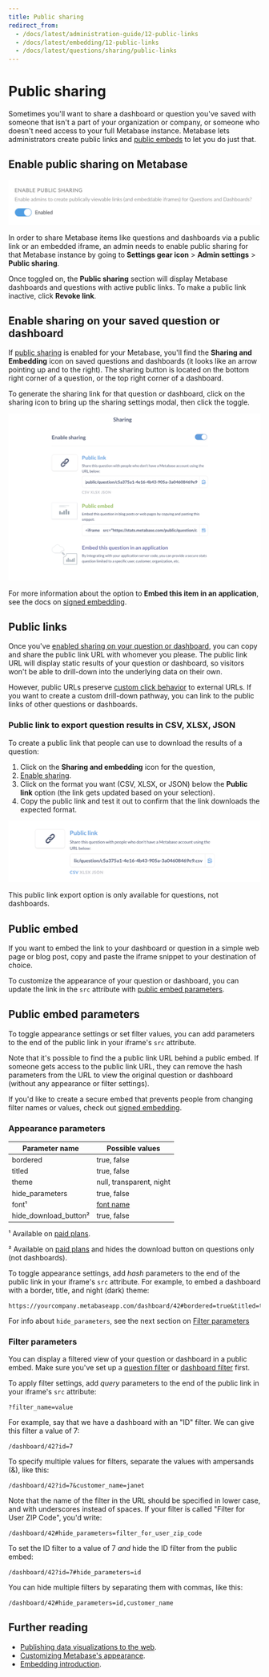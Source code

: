 ```yaml
---
title: Public sharing
redirect_from:
  - /docs/latest/administration-guide/12-public-links
  - /docs/latest/embedding/12-public-links
  - /docs/latest/questions/sharing/public-links
---
```


# Public sharing

Sometimes you'll want to share a dashboard or question you've saved with someone that isn't a part of your organization or company, or someone who doesn't need access to your full Metabase instance. Metabase lets administrators create public links and [public embeds](#public-embed) to let you do just that.

## Enable public sharing on Metabase

![Enable public sharing](../images/enable-public-sharing.png)

In order to share Metabase items like questions and dashboards via a public link or an embedded iframe, an admin needs to enable public sharing for that Metabase instance by going to **Settings gear icon** > **Admin settings** > **Public sharing**.

Once toggled on, the **Public sharing** section will display Metabase dashboards and questions with active public links. To make a public link inactive, click **Revoke link**.

## Enable sharing on your saved question or dashboard

If [public sharing](#enable-sharing-on-your-saved-question-or-dashboard) is enabled for your Metabase, you'll find the **Sharing and Embedding** icon on saved questions and dashboards (it looks like an arrow pointing up and to the right). The sharing button is located on the bottom right corner of a question, or the top right corner of a dashboard.

To generate the sharing link for that question or dashboard, click on the sharing icon to bring up the sharing settings modal, then click the toggle.

![Enable sharing](../images/enable-links.png)

For more information about the option to **Embed this item in an application**, see the docs on [signed embedding](../../embedding/signed-embedding.md).

## Public links

Once you've [enabled sharing on your question or dashboard](#enable-sharing-on-your-saved-question-or-dashboard), you can copy and share the public link URL with whomever you please. The public link URL will display static results of your question or dashboard, so visitors won't be able to drill-down into the underlying data on their own.

However, public URLs preserve [custom click behavior](../../dashboards/interactive.md) to external URLs. If you want to create a custom drill-down pathway, you can link to the public links of other questions or dashboards.

### Public link to export question results in CSV, XLSX, JSON

To create a public link that people can use to download the results of a question:

1. Click on the **Sharing and embedding** icon for the question,
2. [Enable sharing](#enable-sharing-on-your-saved-question-or-dashboard).
3. Click on the format you want (CSV, XLSX, or JSON) below the **Public link** option (the link gets updated based on your selection).
4. Copy the public link and test it out to confirm that the link downloads the expected format.

![Public export](../images/public-export.png)

This public link export option is only available for questions, not dashboards.

## Public embed

If you want to embed the link to your dashboard or question in a simple web page or blog post, copy and paste the iframe snippet to your destination of choice.

To customize the appearance of your question or dashboard, you can update the link in the `src` attribute with [public embed parameters](#public-embed-parameters).

## Public embed parameters

To toggle appearance settings or set filter values, you can add parameters to the end of the public link in your iframe's `src` attribute.

Note that it's possible to find the a public link URL behind a public embed. If someone gets access to the public link URL, they can remove the hash parameters from the URL to view the original question or dashboard (without any appearance or filter settings).

If you'd like to create a secure embed that prevents people from changing filter names or values, check out [signed embedding](../../embedding/signed-embedding.md).

### Appearance parameters

| Parameter name          | Possible values                                  |
| ----------------------- | ------------------------------------------------ |
| bordered                | true, false                                      |
| titled                  | true, false                                      |
| theme                   | null, transparent, night                         |
| hide_parameters         | true, false                                      |
| font¹                   | [font name](../../configuring-metabase/fonts.md) |
| hide_download_button²   | true, false                                      |

¹ Available on [paid plans](https://www.metabase.com/pricing).

² Available on [paid plans](https://www.metabase.com/pricing) and hides the download button on questions only (not dashboards).

To toggle appearance settings, add _hash_ parameters to the end of the public link in your iframe's `src` attribute. For example, to embed a dashboard with a border, title, and night (dark) theme:

```
https://yourcompany.metabaseapp.com/dashboard/42#bordered=true&titled=true&theme=night
```

For info about `hide_parameters`, see the next section on [Filter parameters](#filter-parameters)

### Filter parameters

You can display a filtered view of your question or dashboard in a public embed. Make sure you've set up a [question filter](../query-builder/introduction.md#filtering) or [dashboard filter](../../dashboards/filters.md) first.

To apply filter settings, add _query_ parameters to the end of the public link in your iframe's `src` attribute:

```
?filter_name=value
```

For example, say that we have a dashboard with an "ID" filter. We can give this filter a value of 7:

```
/dashboard/42?id=7
```

To specify multiple values for filters, separate the values with ampersands (&), like this:

```
/dashboard/42?id=7&customer_name=janet
```

Note that the name of the filter in the URL should be specified in lower case, and with underscores instead of spaces. If your filter is called "Filter for User ZIP Code", you'd write:

```
/dashboard/42#hide_parameters=filter_for_user_zip_code
```

To set the ID filter to a value of 7 _and_ hide the ID filter from the public embed:

```
/dashboard/42?id=7#hide_parameters=id
```

You can hide multiple filters by separating them with commas, like this:

```
/dashboard/42#hide_parameters=id,customer_name
```

## Further reading

- [Publishing data visualizations to the web](https://www.metabase.com/learn/embedding/embedding-charts-and-dashboards).
- [Customizing Metabase's appearance](../../configuring-metabase/appearance.md).
- [Embedding introduction](../../embedding/start.md).
